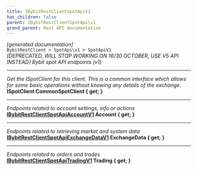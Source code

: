 ```yaml
---
title: IBybitRestClientSpotApiV1
has_children: false
parent: IBybitRestClientSpotApi\v1
grand_parent: Rest API documentation
---
```

*[generated documentation]*  
`BybitRestClient > SpotApi\v1 > SpotApiV1`  
*[DEPRECATED, WILL STOP WORKING ON 16/30 OCTOBER, USE V5 API INSTEAD] Bybit spot API endpoints (v1)*
  
***
*Get the ISpotClient for this client. This is a common interface which allows for some basic operations without knowing any details of the exchange.*  
**ISpotClient CommonSpotClient { get; }**  
***
*Endpoints related to account settings, info or actions*  
**[IBybitRestClientSpotApiAccountV1](IBybitRestClientSpotApiAccountV1.html) Account { get; }**  
***
*Endpoints related to retrieving market and system data*  
**[IBybitRestClientSpotApiExchangeDataV1](IBybitRestClientSpotApiExchangeDataV1.html) ExchangeData { get; }**  
***
*Endpoints related to orders and trades*  
**[IBybitRestClientSpotApiTradingV1](IBybitRestClientSpotApiTradingV1.html) Trading { get; }**  
